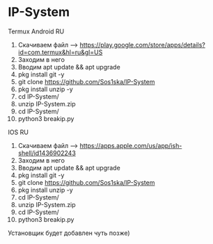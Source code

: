 # IP-System
Termux Android RU
1. Скачиваем файл --> https://play.google.com/store/apps/details?id=com.termux&hl=ru&gl=US
2. Заходим в него
3. Вводим apt update && apt upgrade
4. pkg install git -y
5. git clone https://github.com/Sos1ska/IP-System
6. pkg install unzip -y
7. cd IP-System/
8. unzip IP-System.zip
9. cd IP-System/
10. python3 breakip.py

IOS RU
1. Скачиваем файл --> https://apps.apple.com/us/app/ish-shell/id1436902243
2. Заходим в него
3. Вводим apt update && apt upgrade
4. pkg install git -y
5. git clone https://github.com/Sos1ska/IP-System
6. pkg install unzip -y
7. cd IP-System/
8. unzip IP-System.zip
9. cd IP-System/
10. python3 breakip.py

Установщик будет добавлен чуть позже)
